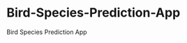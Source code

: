  # Bird-Species-Prediction-App
Bird Species Prediction App
     
          
         
                       
             
             
             
        
                                     
                    
                 
